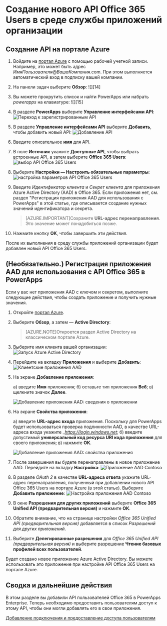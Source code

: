 <properties
	pageTitle="Добавление API Office 365 Users в службу PowerApps Enterprise | Microsoft Azure"
	description="Создание или настройка нового API Office 365 Users в среде службы приложений организации"
	services=""
    suite="powerapps"
	documentationCenter="" 
	authors="rajeshramabathiran"
	manager="dwrede"
	editor=""/>

<tags
   ms.service="powerapps"
   ms.devlang="na"
   ms.topic="article"
   ms.tgt_pltfrm="na"
   ms.workload="na" 
   ms.date="11/25/2015"
   ms.author="litran"/>

# Создание нового API Office 365 Users в среде службы приложений организации

## Создание API на портале Azure

1. Войдите на [портал Azure](https://portal.azure.com/) с помощью рабочей учетной записи. Например, это может быть адрес *ИмяПользователя*@*ВашаКомпания*.com. При этом выполняется автоматический вход в подписку вашей компании.
 
2. На панели задач выберите **Обзор**: ![][14]

3. Вы можете прокрутить список и найти PowerApps или набрать *powerapps* на клавиатуре: ![][15]

4. В разделе **PowerApps** выберите **Управление интерфейсами API**: ![Переход к зарегистрированным API][1]

5. В разделе **Управление интерфейсами API** выберите **Добавить**, чтобы добавить новый API: ![Добавление API][2]

6. Введите описательное **имя** для API.
	
7. В поле **Источник** укажите **Доступные API**, чтобы выбрать встроенные API, а затем выберите **Office 365 Users**: ![выбор API Office 365 Users][3]

8. Выберите **Настройки — Настроить обязательные параметры**: ![настройка параметров API Office 365 Users][4]

9. Введите *Идентификатор клиента* и *Секрет клиента* для приложения Azure Active Directory (AAD) в Office 365. Если приложения нет, см. раздел "Регистрация приложения AAD для использования с PowerApps" в этой статье, где описывается создание нужных значений идентификатора и секрета.

	> [AZURE.IMPORTANT]Сохраните **URL-адрес перенаправления**. Это значение может понадобиться позже.

10. Нажмите кнопку **ОК**, чтобы завершить эти действия.

После их выполнения в среду службы приложений организации будет добавлен новый API Office 365 Users.

## (Необязательно.) Регистрация приложения AAD для использования с API Office 365 в PowerApps

Если у вас нет приложения AAD с ключом и секретом, выполните следующие действия, чтобы создать приложение и получить нужные значения.

1. Откройте [портал Azure][5].

2. Выберите **Обзор**, а затем — **Active Directory**:

	> [AZURE.NOTE]Откроется раздел Active Directory на классическом портале Azure.

3. Выберите имя клиента вашей организации: ![Запуск Azure Active Directory][6]

4. Перейдите на вкладку **Приложения** и выберите **Добавить**: ![Клиентские приложения AAD][7]

5. На экране **Добавление приложения**:

	а) введите **Имя** приложения; б) оставьте тип приложения **Веб**; в) щелкните значок **Далее**.

	![Добавление приложения AAD: сведения о приложении][8]

6. На экране **Свойства приложения**:

	а) введите **URL-адрес входа** приложения. Поскольку для PowerApps будет использоваться проверка подлинности AAD, в качестве URL-адреса входа укажите \__https://login.windows.net_; б) введите допустимый **универсальный код ресурса URI кода приложения** для своего приложения; в) нажмите **ОК**.

	![Добавление приложения AAD: свойства приложения][9]

7. После завершения вы будете перенаправлены в новое приложение AAD. Перейдите на вкладку **Настройка**: ![Приложение AAD Contoso][10]

8. В разделе _OAuth 2_ в качестве **URL-адреса ответа** укажите URL-адрес перенаправления, полученный при добавлении нового API Office 365 Users на портале Azure (в этой статье). Выберите **Добавить приложение**: ![Настройка приложения AAD Contoso][11]

9. В окне **Разрешения для других приложений** выберите **Office 365 Unified API (предварительная версия)** и нажмите **ОК**.

10. Обратите внимание, что на странице настройки _Office 365 Unified API (предварительная версия)_ добавляется в список _Разрешений для других приложений_.

11. Выберите **Делегированные разрешения** для _Office 365 Unified API (предварительная версия)_ и выберите разрешение **Чтение базовых профилей всех пользователей**.

Будет создано новое приложение Azure Active Directory. Вы можете использовать это приложение при настройке API Office 365 Users на портале Azure.

## Сводка и дальнейшие действия
В этом разделе вы добавили API пользователей Office 365 в PowerApps Enterprise. Теперь необходимо предоставить пользователям доступ к этому API, чтобы они могли добавлять его в свои приложения.

[Добавление подключения и предоставление доступа пользователям](powerapps-manage-api-connection-user-access.md)


<!--References-->
[1]: ./media/powerapps-create-api-office365-users/browse-to-registered-apis.PNG
[2]: ./media/powerapps-create-api-office365-users/add-api.PNG
[3]: ./media/powerapps-create-api-office365-users/select-office365-users-api.PNG
[4]: ./media/powerapps-create-api-office365-users/configure-office365-users-api.PNG
[5]: https://portal.azure.com
[6]: ./media/powerapps-create-api-office365-users/launch-aad.PNG
[7]: ./media/powerapps-create-api-office365-users/aad-tenant-applications.PNG
[8]: ./media/powerapps-create-api-office365-users/aad-tenant-applications-add-appinfo.PNG
[9]: ./media/powerapps-create-api-office365-users/aad-tenant-applications-add-app-properties.PNG
[10]: ./media/powerapps-create-api-office365-users/contoso-aad-app.PNG
[11]: ./media/powerapps-create-api-office365-users/contoso-aad-app-configure.PNG

<!---HONumber=AcomDC_1217_2015-->